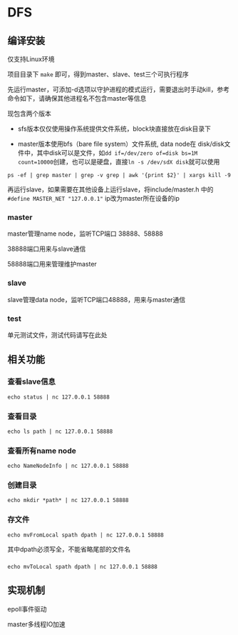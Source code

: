 # DFS

## 编译安装

仅支持Linux环境

项目目录下 `make` 即可，得到master、slave、test三个可执行程序

先运行master，可添加-d选项以守护进程的模式运行，需要退出时手动kill，参考命令如下，请确保其他进程名不包含master等信息

现包含两个版本

- sfs版本仅仅使用操作系统提供文件系统，block块直接放在disk目录下

- master版本使用bfs（bare file system）文件系统, data node在 disk/disk文件中，其中disk可以是文件，如`dd if=/dev/zero of=disk bs=1M count=10000`创建，也可以是硬盘，直接`ln -s /dev/sdX disk`就可以使用


```
ps -ef | grep master | grep -v grep | awk '{print $2}' | xargs kill -9
```

再运行slave，如果需要在其他设备上运行slave，将include/master.h 中的 `#define MASTER_NET "127.0.0.1"` ip改为master所在设备的ip

### master

master管理name node，监听TCP端口 38888、58888

38888端口用来与slave通信

58888端口用来管理维护master

### slave

slave管理data node，监听TCP端口48888，用来与master通信

### test

单元测试文件，测试代码请写在此处

## 相关功能

### 查看slave信息

```
echo status | nc 127.0.0.1 58888
```

### 查看目录

```
echo ls path | nc 127.0.0.1 58888
```

### 查看所有name node

```
echo NameNodeInfo | nc 127.0.0.1 58888
```

### 创建目录

```
echo mkdir *path* | nc 127.0.0.1 58888
```

### 存文件

```
echo mvFromLocal spath dpath | nc 127.0.0.1 58888
```

其中dpath必须写全，不能省略尾部的文件名

###

```
echo mvToLocal spath dpath | nc 127.0.0.1 58888
```

## 实现机制

epoll事件驱动

master多线程IO加速

